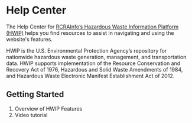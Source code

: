 # Help Center

The Help Center for [RCRAInfo’s Hazardous Waste Information Platform (HWIP)](https://rcrapublicpreprod.epa.gov/rcra-hwip) helps you find resources to assist in navigating and using the website's features. 

HWIP is the U.S. Environmental Protection Agency’s repository for nationwide hazardous waste generation, management, and transportation data. HWIP supports implementation of the Resource Conservation and Recovery Act of 1976, Hazardous and Solid Waste Amendments of 1984, and Hazardous Waste Electronic Manifest Establishment Act of 2012.

## Getting Started

1. Overview of HWIP Features
2. Video tutorial
